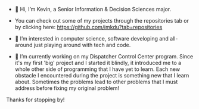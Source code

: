 - 👋 Hi, I’m Kevin, a Senior Information & Decision Sciences major. 
- You can check out some of my projects through the repositories tab or by clicking here: https://github.com/imkdu?tab=repositories



- 👀 I’m interested in computer science, software developing and all-around just playing around with tech and code. 



- 🌱 I’m currently working on my Dispatcher Control Center program. Since it's my first 'big' project and I started it blindly, it introduced me to a whole other side of programming
that I have yet to learn. Each new obstacle I encountered during the project is something new that I learn about. Sometimes the problems lead to other problems that I must address
before fixing my original problem!  



Thanks for stopping by!



<!---
imkdu/imkdu is a ✨ special ✨ repository because its `README.md` (this file) appears on your GitHub profile.
You can click the Preview link to take a look at your changes.
--->
